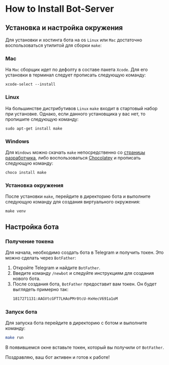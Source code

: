 # How to Install Bot-Server

## Установка и настройка окружения

Для установки и хостинга бота на os `Linux` или `Mac` достаточно воспользоваться утилитой для сборки `make`:

### Mac
На `Mac` сборщик идет по дефолту в составе пакета `Xcode`. Для его установки в терминал следует прописать следующую команду:
```
xcode-select --install
```

### Linux
На большинстве дистрибутивов `Linux` `make` входит в стартовый набор при установке. Однако, если данного установщика у вас нет, то пропишите следующую команду:
```
sudo apt-get install make
```

### Windows
Для `Windows` можно скачать `make` непосредственно со [страницы разработчика](https://gnuwin32.sourceforge.net/packages/make.htm), либо воспользоваться [Chocolatey](https://chocolatey.org/install) и прописать следующую команду:
```
choco install make
```

### Установка окружения
После установки `make`, перейдите в директорию бота и выполните следующую команду для создания виртуального окружения:
```
make venv
```

## Настройка бота

### Получение токена
Для начала, необходимо создать бота в Telegram и получить токен. Это можно сделать через `BotFather`:
1. Откройте Telegram и найдите `BotFather`.
2. Введите команду `/newbot` и следуйте инструкциям для создания нового бота.
3. После создания бота, `BotFather` предоставит вам токен. Он будет выглядеть примерно так: 
   ```bash
   1817271131:AAGVtcGFT7LHAoPMr0tcU-HxHecV691a1oM
   ```

### Запуск бота
Для запуска бота перейдите в директорию с ботом и выполните команду:
```bash
make run
```

В появившемся окне вставьте токен, который вы получили от `BotFather`.

Поздравляю, ваш бот активен и готов к работе!
